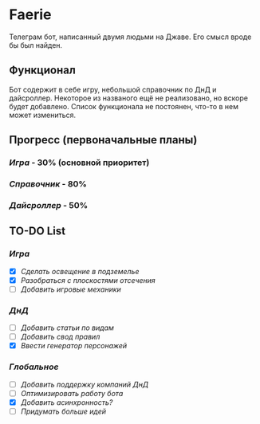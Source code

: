 # Faerie
Телеграм бот, написанный двумя людьми на Джаве. Его смысл вроде бы был найден.

## Функционал
Бот содержит в себе игру, небольшой справочник по ДнД и дайсроллер.
Некоторое из названого ещё не реализовано, но вскоре будет добавлено.
Список функционала не постоянен, что-то в нем может измениться.

## Прогресс (первоначальные планы)
### *Игра* - 30% (основной приоритет)
### *Справочник* - 80%
### *Дайсроллер* - 50%

## TO-DO List
### *Игра*
- [x] *Сделать освещение в подземелье*
- [x] *Разобраться с плоскостями отсечения*
- [ ] *Добавить игровые механики*
### *ДнД*
- [ ] *Добавить статьи по видам*
- [ ] *Добавить свод правил*
- [x] *Ввести генератор персонажей*
### *Глобальное*
- [ ] *Добавить поддержку компаний ДнД*
- [ ] *Оптимизировать работу бота*
- [x] *Добавить асинхронность?*
- [ ] *Придумать больше идей*
